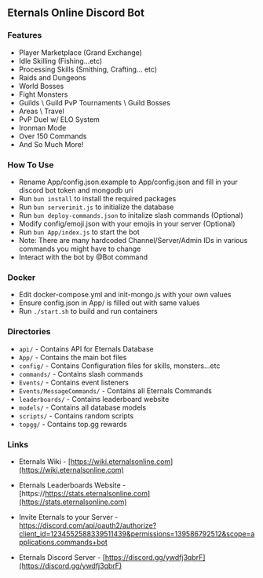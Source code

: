 ## Eternals Online Discord Bot

### Features
* Player Marketplace (Grand Exchange)
* Idle Skilling (Fishing...etc)
* Processing Skills (Smithing, Crafting... etc)
* Raids and Dungeons
* World Bosses
* Fight Monsters
* Guilds \ Guild PvP Tournaments \ Guild Bosses
* Areas \ Travel
* PvP Duel w/ ELO System
* Ironman Mode
* Over 150 Commands
* And So Much More!

  
### How To Use
* Rename App/config.json.example to App/config.json and fill in your discord bot token and mongodb uri
* Run `bun install` to install the required packages
* Run `bun serverinit.js` to initialize the database
* Run `bun deploy-commands.json` to initalize slash commands (Optional)
* Modify config/emoji.json with your emojis in your server (Optional)
* Run `bun App/index.js` to start the bot
* Note: There are many hardcoded Channel/Server/Admin IDs in various commands you might have to change
* Interact with the bot by @Bot command

### Docker
* Edit docker-compose.yml and init-mongo.js with your own values
* Ensure config.json in App/ is filled out with same values
* Run `./start.sh` to build and run containers

### Directories
* `api/` - Contains API for Eternals Database
* `App/` - Contains the main bot files
* `config/` - Contains Configuration files for skills, monsters...etc
* `commands/` - Contains slash commands
* `Events/` - Contains event listeners
* `Events/MessageCommands/` - Contains all Eternals Commands
* `leaderboards/` - Contains leaderboard website
* `models/` - Contains all database models
* `scripts/` - Contains random scripts
* `topgg/` - Contains top.gg rewards

### Links
* Eternals Wiki - [https://wiki.eternalsonline.com](https://wiki.eternalsonline.com)

* Eternals Leaderboards Website - [https://https://stats.eternalsonline.com](https://stats.eternalsonline.com)

* Invite Eternals to your Server - [https://discord.com/api/oauth2/authorize?client_id=1234552588339511439&permissions=139586792512&scope=applications.commands+bot ](https://discord.com/api/oauth2/authorize?client_id=1234552588339511439&permissions=139586792512&scope=applications.commands+bot )

* Eternals Discord Server - [https://discord.gg/ywdfj3qbrF](https://discord.gg/ywdfj3qbrF)